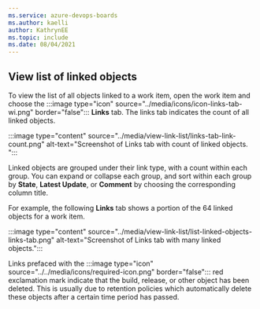 ```yaml
---
ms.service: azure-devops-boards
ms.author: kaelli
author: KathrynEE
ms.topic: include
ms.date: 08/04/2021
---
```




<a id="view-list-links" />

## View list of linked objects  

To view the list of all objects linked to a work item, open the work item and choose the :::image type="icon" source="../media/icons/icon-links-tab-wi.png" border="false"::: **Links** tab. The links tab indicates the count of all linked objects. 

:::image type="content" source="../media/view-link-list/links-tab-link-count.png" alt-text="Screenshot of Links tab with count of linked objects. ":::

Linked objects are grouped under their link type, with a count within each group. You can expand or collapse each group, and sort within each group by **State**, **Latest Update**, or **Comment** by choosing the corresponding column title. 

For example, the following **Links** tab shows a portion of the 64 linked objects for a work item. 

:::image type="content" source="../media/view-link-list/list-linked-objects-links-tab.png" alt-text="Screenshot of Links tab with many linked objects.":::

Links prefaced with the :::image type="icon" source="../../media/icons/required-icon.png" border="false"::: red exclamation mark indicate that the build, release, or other object has been deleted. This is usually due to retention policies which automatically delete these objects after a certain time period has passed. 